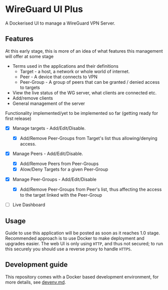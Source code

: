 # WireGuard UI Plus

A Dockerised UI to manage a WireGuard VPN Server.

## Features

At this early stage, this is more of an idea of what features this management will offer at some stage
* Terms used in the applications and their definitions
  * Target - a host, a network or whole world of internet.
  * Peer - A device that connects to VPN
  * Peer-Group - A group of peers that can be granted / denied access to targets 
* View the live status of the WG server, what clients are connected etc.
* Add/remove clients
* General management of the server

Functionality implemented/yet to be implemented so far (getting ready for first release)
- [x] Manage targets - Add/Edit/Disable.
  - [x] Add/Remove Peer-Groups from Target's list thus allowing/denying access.
- [x] Manage Peers - Add/Edit/Disable.
  - [x] Add/Remove Peers from Peer-Groups
  - [x] Alow/Deny Targets for a given Peer-Group
- [x] Manage Peer-Groups - Add/Edit/Disable
  - [x] Add/Remove Peer-Groups from Peer's list, thus affecting the access to the target linked with the Peer-Group
- [ ] Live Dashboard


## Usage

Guide to use this application will be posted as soon as it reaches 1.0 stage.
Recommended approach is to use Docker to make deployment and upgrades easier.
The web UI is only using `HTTP`, and thus not secured; to run this securely you should use a reverse proxy to handle `HTTPS`.

## Development guide

This repository comes with a Docker based development environment, for more details, see [devenv.md](devenv.md).
